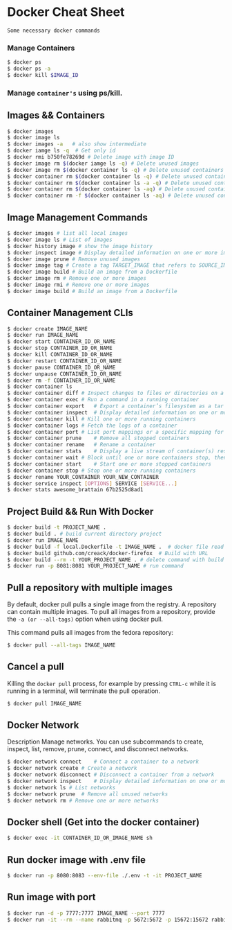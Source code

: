 # Docker Cheat Sheet
`Some necessary docker commands`


### Manage Containers

```bash
$ docker ps
$ docker ps -a
$ docker kill $IMAGE_ID
```

### Manage `container's` using ps/kill.


## Images && Containers
```bash
$ docker images
$ docker image ls
$ docker images -a   # also show intermediate
$ docker iamge ls -q  # Get only id
$ docker rmi b750fe78269d # Delete image with image ID
$ docker image rm $(docker iamge ls -q) # Delete unused images
$ docker image rm $(docker container ls -q) # Delete unused containers
$ docker container rm $(docker container ls -q) # Delete unused containers
$ docker container rm $(docker container ls -a -q) # Delete unused containers
$ docker container rm $(docker container ls -aq) # Delete unused containers
$ docker container rm -f $(docker container ls -aq) # Delete unused containers forcefully
```


## Image Management Commands
```bash
$ docker images # list all local images
$ docker image ls # List of images
$ docker history image # show the image history
$ docker inspect image # Display detailed information on one or more images
$ docker image prune # Remove unused images
$ docker image tag # Create a tag TARGET_IMAGE that refers to SOURCE_IMAGE
$ docker image build # Build an image from a Dockerfile
$ docker image rm # Remove one or more images
$ docker image rmi # Remove one or more images
$ docker image build # Build an image from a Dockerfile
```


## Container Management CLIs
```bash
$ docker create IMAGE_NAME
$ docker run IMAGE_NAME
$ docker start CONTAINER_ID_OR_NAME
$ docker stop CONTAINER_ID_OR_NAME
$ docker kill CONTAINER_ID_OR_NAME
$ docker restart CONTAINER_ID_OR_NAME
$ docker pause CONTAINER_ID_OR_NAME
$ docker unpause CONTAINER_ID_OR_NAME
$ docker rm -f CONTAINER_ID_OR_NAME
$ docker container ls
$ docker container diff	# Inspect changes to files or directories on a container’s filesystem
$ docker container exec	# Run a command in a running container
$ docker container export	# Export a container’s filesystem as a tar archive
$ docker container inspect	# Display detailed information on one or more containers
$ docker container kill	# Kill one or more running containers
$ docker container logs	# Fetch the logs of a container
$ docker container port	# List port mappings or a specific mapping for the container
$ docker container prune	# Remove all stopped containers
$ docker container rename	# Rename a container
$ docker container stats	# Display a live stream of container(s) resource usage statistics
$ docker container wait	# Block until one or more containers stop, then print their exit codes
$ docker container start	# Start one or more stopped containers
$ docker container stop	# Stop one or more running containers
$ docker rename YOUR_CONTAINER YOUR_NEW_CONTAINER
$ docker service inspect [OPTIONS] SERVICE [SERVICE...]
$ docker stats awesome_brattain 67b2525d8ad1
```


## Project Build && Run With Docker 
```bash
$ docker build -t PROJECT_NAME .
$ docker build . # build current directory project
$ docker run IMAGE_NAME
$ docker build -f local.Dockerfile -t IMAGE_NAME .  # docker file read from another docker file
$ docker build github.com/creack/docker-firefox  # Build with URL
$ docker build --rm -t YOUR_PROJECT_NAME . # delete command with build
$ docker run -p 8081:8081 YOUR_PROJECT_NAME # run command
```


## Pull a repository with multiple images
By default, docker pull pulls a single image from the registry. A repository can contain multiple images. To pull all images from a repository, provide the `-a (or --all-tags)` option when using docker pull.

This command pulls all images from the fedora repository:
```bash
$ docker pull --all-tags IMAGE_NAME
```


## Cancel a pull
Killing the `docker pull` process, for example by pressing `CTRL-c` while it is running in a terminal, will terminate the pull operation.
```bash
$ docker pull IMAGE_NAME
```


## Docker Network
Description
Manage networks. You can use subcommands to create, inspect, list, remove, prune, connect, and disconnect networks.
```bash
$ docker network connect	# Connect a container to a network
$ docker network create	# Create a network
$ docker network disconnect	# Disconnect a container from a network
$ docker network inspect	# Display detailed information on one or more networks
$ docker network ls	# List networks
$ docker network prune	# Remove all unused networks
$ docker network rm	# Remove one or more networks
```


## Docker shell (Get into the docker container)
```bash
$ docker exec -it CONTAINER_ID_OR_IMAGE_NAME sh
```


## Run docker image with .env file
```bash
$ docker run -p 8080:8083 --env-file ./.env -t -it PROJECT_NAME
```

## Run image with port
```bash
$ docker run -d -p 7777:7777 IMAGE_NAME --port 7777
$ docker run -it --rm --name rabbitmq -p 5672:5672 -p 15672:15672 rabbitmq:3.8-management # Example: rabbitmq image
```




































